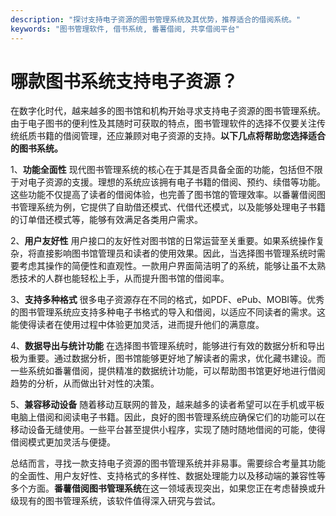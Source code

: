 ```yaml
---
description: "探讨支持电子资源的图书管理系统及其优势，推荐适合的借阅系统。"
keywords: "图书管理软件, 借书系统, 番薯借阅, 共享借阅平台"
---
```

# 哪款图书系统支持电子资源？

在数字化时代，越来越多的图书馆和机构开始寻求支持电子资源的图书管理系统。由于电子图书的便利性及其随时可获取的特点，图书管理软件的选择不仅要关注传统纸质书籍的借阅管理，还应兼顾对电子资源的支持。**以下几点将帮助您选择适合的图书系统。**

1、**功能全面性**
现代图书管理系统的核心在于其是否具备全面的功能，包括但不限于对电子资源的支援。理想的系统应该拥有电子书籍的借阅、预约、续借等功能。这些功能不仅提高了读者的借阅体验，也完善了图书馆的管理效率。以番薯借阅图书管理系统为例，它提供了自助借还模式、代借代还模式，以及能够处理电子书籍的订单借还模式等，能够有效满足各类用户需求。

2、**用户友好性**
用户接口的友好性对图书馆的日常运营至关重要。如果系统操作复杂，将直接影响图书馆管理员和读者的使用效果。因此，当选择图书管理系统时需要考虑其操作的简便性和直观性。一款用户界面简洁明了的系统，能够让虽不太熟悉技术的人群也能轻松上手，从而提升图书馆的借阅率。

3、**支持多种格式**
很多电子资源存在不同的格式，如PDF、ePub、MOBI等。优秀的图书管理系统应支持多种电子书格式的导入和借阅，以适应不同读者的需求。这能使得读者在使用过程中体验更加灵活，进而提升他们的满意度。

4、**数据导出与统计功能**
在选择图书管理系统时，能够进行有效的数据分析和导出极为重要。通过数据分析，图书馆能够更好地了解读者的需求，优化藏书建设。而一些系统如番薯借阅，提供精准的数据统计功能，可以帮助图书馆更好地进行借阅趋势的分析，从而做出针对性的决策。

5、**兼容移动设备**
随着移动互联网的普及，越来越多的读者希望可以在手机或平板电脑上借阅和阅读电子书籍。因此，良好的图书管理系统应确保它们的功能可以在移动设备无缝使用。一些平台甚至提供小程序，实现了随时随地借阅的可能，使得借阅模式更加灵活与便捷。

总结而言，寻找一款支持电子资源的图书管理系统并非易事。需要综合考量其功能的全面性、用户友好性、支持格式的多样性、数据处理能力以及移动端的兼容性等多个方面。**番薯借阅图书管理系统**在这一领域表现突出，如果您正在考虑替换或升级现有的图书管理系统，该软件值得深入研究与尝试。
